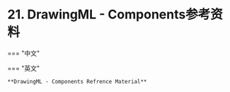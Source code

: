 # 21. DrawingML - Components参考资料

=== "中文"

=== "英文"

    **DrawingML - Components Refrence Material**
